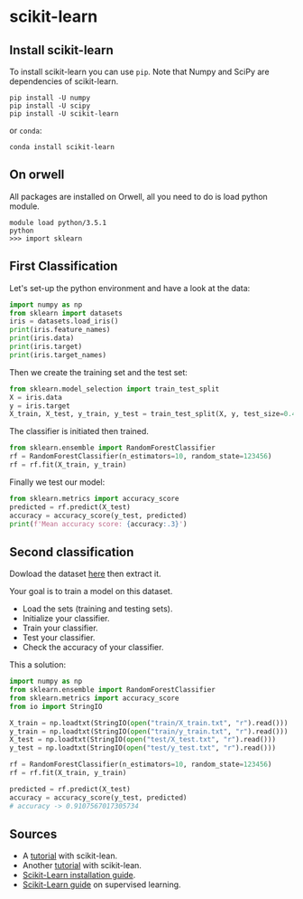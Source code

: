 # scikit-learn
## Install scikit-learn
To install scikit-learn you can use `pip`. Note that Numpy and SciPy are dependencies of scikit-learn.
```
pip install -U numpy
pip install -U scipy
pip install -U scikit-learn
```
or `conda`:
```
conda install scikit-learn
```

## On orwell
All packages are installed on Orwell, all you need to do is load python module.
```
module load python/3.5.1
python
>>> import sklearn
```


## First Classification
Let's set-up the python environment and have a look at the data:
```python
import numpy as np
from sklearn import datasets
iris = datasets.load_iris()
print(iris.feature_names)
print(iris.data)
print(iris.target)
print(iris.target_names)
```

Then we create the training set and the test set:
```python
from sklearn.model_selection import train_test_split
X = iris.data
y = iris.target
X_train, X_test, y_train, y_test = train_test_split(X, y, test_size=0.4) # 60% training and 40% test
```

The classifier is initiated then trained.
```python
from sklearn.ensemble import RandomForestClassifier
rf = RandomForestClassifier(n_estimators=10, random_state=123456)
rf = rf.fit(X_train, y_train)
```

Finally we test our model:
```python
from sklearn.metrics import accuracy_score
predicted = rf.predict(X_test)
accuracy = accuracy_score(y_test, predicted)
print(f'Mean accuracy score: {accuracy:.3}')
```

## Second classification
Dowload the dataset [here](https://archive.ics.uci.edu/ml/machine-learning-databases/00240/UCI%20HAR%20Dataset.zip) then extract it.

Your goal is to train a model on this dataset.
- Load the sets (training and testing sets).
- Initialize your classifier.
- Train your classifier.
- Test your classifier.
- Check the accuracy of your classifier.


This a solution:
```python
import numpy as np
from sklearn.ensemble import RandomForestClassifier
from sklearn.metrics import accuracy_score
from io import StringIO 

X_train = np.loadtxt(StringIO(open("train/X_train.txt", "r").read()))
y_train = np.loadtxt(StringIO(open("train/y_train.txt", "r").read()))
X_test = np.loadtxt(StringIO(open("test/X_test.txt", "r").read()))
y_test = np.loadtxt(StringIO(open("test/y_test.txt", "r").read()))

rf = RandomForestClassifier(n_estimators=10, random_state=123456)
rf = rf.fit(X_train, y_train)

predicted = rf.predict(X_test)
accuracy = accuracy_score(y_test, predicted)
# accuracy -> 0.9107567017305734
```
## Sources
- A [tutorial](https://www.datacamp.com/community/tutorials/random-forests-classifier-python#building) with scikit-lean.
- Another [tutorial](https://www.blopig.com/blog/2017/07/using-random-forests-in-python-with-scikit-learn/) with scikit-lean.
- [Scikit-Learn installation guide](https://scikit-learn.org/stable/install.html).
- [Scikit-Learn guide](https://scikit-learn.org/stable/tutorial/basic/tutorial.html#machine-learning-the-problem-setting) on supervised learning.
